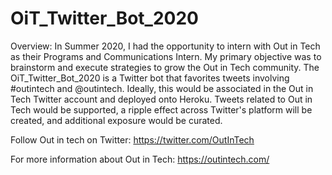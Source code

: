 # OiT_Twitter_Bot_2020

Overview: In Summer 2020, I had the opportunity to intern with Out in Tech as their Programs and Communications Intern. My primary objective was to brainstorm and execute strategies to grow the Out in Tech community. The OiT_Twitter_Bot_2020 is a Twitter bot that favorites tweets involving #outintech and @outintech. Ideally, this would be associated in the Out in Tech Twitter account and deployed onto Heroku. Tweets related to Out in Tech would be supported, a ripple effect across Twitter's platform will be created, and additional exposure would be curated.

Follow Out in tech on Twitter: https://twitter.com/OutInTech

For more information about Out in Tech: https://outintech.com/
